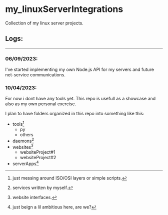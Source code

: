 # my_linuxServerIntegrations
Collection of my linux server projects.

## Logs:
---

### 06/09/2023:
I've started implementing my own Node.js API for my servers and future net-service communications.


### 10/04/2023:
For now i dont have any tools yet.
This repo is usefull as a showcase and also as my own personal exercise. 

I plan to have folders organized in this repo into something like this:

  * tools[^first]
      - py 
      - others
  * daemons[^second]
  * websites[^third]
      - websiteProject#1
      - websiteProject#2
  * serverApps[^fouth]


[^first]: just messing around ISO/OSI layers or simple scripts.
[^second]: services written by myself.
[^third]: website interfaces.
[^fouth]: just beign a lil ambitious here, are we?
